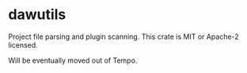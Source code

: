 # dawutils

Project file parsing and plugin scanning.
This crate is MIT or Apache-2 licensed.

Will be eventually moved out of Tempo.